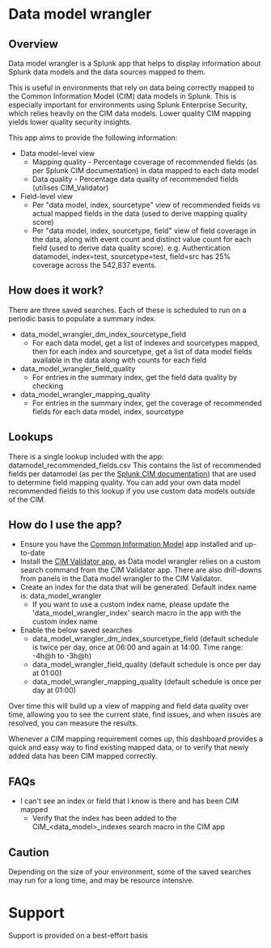 # Data model wrangler

## Overview
Data model wrangler is a Splunk app that helps to display information about Splunk data models and the data sources mapped to them.

This is useful in environments that rely on data being correctly mapped to the Common Information Model (CIM) data models in Splunk. This is especially important for environments using Splunk Enterprise Security, which relies heavily on the CIM data models. Lower quality CIM mapping yields lower quality security insights.

This app aims to provide the following information:

* Data model-level view
    * Mapping quality - Percentage coverage of recommended fields (as per Splunk CIM documentation) in data mapped to each data model
    * Data quality - Percentage data quality of recommended fields (utilises CIM_Validator)
* Field-level view
    * Per "data model, index, sourcetype" view of recommended fields vs actual mapped fields in the data (used to derive mapping quality score)
    * Per "data model, index, sourcetype, field" view of field coverage in the data, along with event count and distinct value count for each field (used to derive data quality score). e.g. Authentication datamodel, index=test, sourcetype=test, field=src has 25% coverage across the 542,837 events.

## How does it work?
There are three saved searches. Each of these is scheduled to run on a periodic basis to populate a summary index.

* data_model_wrangler_dm_index_sourcetype_field
    * For each data model, get a list of indexes and sourcetypes mapped, then for each index and sourcetype, get a list of data model fields available in the data along with counts for each field 
* data_model_wrangler_field_quality
    * For entries in the summary index, get the field data quality by checking 
* data_model_wrangler_mapping_quality
    * For entries in the summary index, get the coverage of recommended fields for each data model, index, sourcetype

## Lookups
There is a single lookup included with the app: datamodel_recommended_fields.csv
This contains the list of recommended fields per datamodel (as per the [Splunk CIM documentation](https://docs.splunk.com/Documentation/CIM/latest/User/Overview)) that are used to determine field mapping quality.
You can add your own data model recommended fields to this lookup if you use custom data models outside of the CIM.

## How do I use the app?

* Ensure you have the [Common Information Model](https://splunkbase.splunk.com/app/1621/) app installed and up-to-date
* Install the [CIM Validator app](https://splunkbase.splunk.com/app/2968/), as Data model wrangler relies on a custom search command from the CIM Validator app. There are also drill-downs from panels in the Data model wrangler to the CIM Validator.
* Create an index for the data that will be generated. Default index name is: data_model_wrangler
    * If you want to use a custom index name, please update the 'data_model_wrangler_index' search macro in the app with the custom index name
* Enable the below saved searches
    * data_model_wrangler_dm_index_sourcetype_field (default schedule is twice per day, once at 06:00 and again at 14:00. Time range: -4h@h to -3h@h)
    * data_model_wrangler_field_quality (default schedule is once per day at 01:00)  
    * data_model_wrangler_mapping_quality (default schedule is once per day at 01:00)

Over time this will build up a view of mapping and field data quality over time, allowing you to see the current state, find issues, and when issues are resolved, you can measure the results.

Whenever a CIM mapping requirement comes up, this dashboard provides a quick and easy way to find existing mapped data, or to verify that newly added data has been CIM mapped correctly.

## FAQs

 * I can't see an index or field that I know is there and has been CIM mapped
    * Verify that the index has been added to the CIM_<data_model>_indexes search macro in the CIM app

## Caution

Depending on the size of your environment, some of the saved searches may run for a long time, and may be resource intensive.

# Support

Support is provided on a best-effort basis
